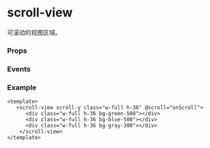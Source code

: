 <script setup>
const props = [
    {
        name: "scroll-x", 
        type:"boolean",
        default: "false",
        required: false, 
        desc:"允许横向滚动"
    },
    {
        name: "scroll-y", 
        type:"boolean",
        default: "false",
        required: false, 
        desc:"允许纵向滚动"
    },
    {
        name: "upper-threshold", 
        type:"number | string",
        default: "50",
        required: false, 
        desc:"距顶部/左边多远时，触发 scrolltoupper 事件"
    },
    {
        name: "lower-threshold", 
        type:"number | string",
        default: "50",
        required: false, 
        desc:"距底部/右边多远时，触发 scrolltolower 事件"
    },
    {
        name: "scroll-left", 
        type:"number | string",
        default: "",
        required: false, 
        desc:"设置横向滚动位置"
    },
    {
        name: "scroll-top", 
        type:"number | string",
        default: "",
        required: false, 
        desc:"设置纵向滚动位置"
    },
    {
        name: "scroll-into-view", 
        type:"string",
        default: "",
        required: false, 
        desc:"值应为某子元素id，在可滚动方向滚动到该元素"
    },
    {
        name: "scroll-with-animation", 
        type:"boolean",
        default: "",
        required: false, 
        desc:"在设置滚动位置时使用动画过渡"
    },
]

const events = [
    {
        name: "scrolltoupper", 
        desc:"滚动到顶部/左边时触发", 
        event:"{ direction: 'left' | 'top' }"
    },
    {
        name: "scrolltolower", 
        desc:"滚动到底部/右边时触发", 
        event:"{ direction: 'right' | 'bottom' }"
    },
    {
        name: "scroll", 
        desc:"滚动时触发", 
        event:"{\n  scrollLeft: number,\n  scrollTop: number,\n  scrollHeight: number,\n  scrollWidth: number,\n  deltaX: number,\n  deltaY: number\n}"
    },
]
</script>

# scroll-view

可滚动的视图区域。

### Props

<Props :data="props" />

### Events

<Events :data="events" />

### Example

```vue
<template>
   <scroll-view scroll-y class="w-full h-36" @scroll="onScroll">
      <div class="w-full h-36 bg-green-500"></div>
      <div class="w-full h-36 bg-blue-500"></div>
      <div class="w-full h-36 bg-gray-300"></div>
    </scroll-view>
</template>
```
